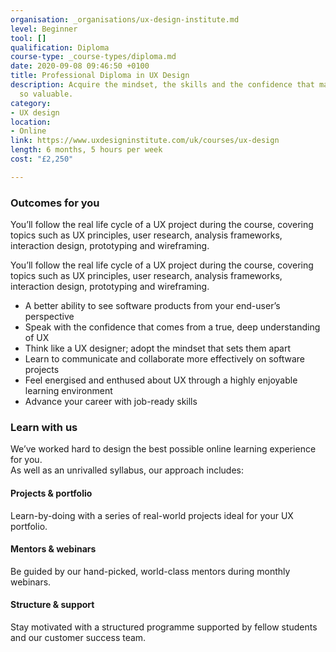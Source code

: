 ```yaml
---
organisation: _organisations/ux-design-institute.md
level: Beginner
tool: []
qualification: Diploma
course-type: _course-types/diploma.md
date: 2020-09-08 09:46:50 +0100
title: Professional Diploma in UX Design
description: Acquire the mindset, the skills and the confidence that make UX designers
  so valuable.
category:
- UX design
location:
- Online
link: https://www.uxdesigninstitute.com/uk/courses/ux-design
length: 6 months, 5 hours per week
cost: "£2,250"

---
```

### Outcomes for you

You’ll follow the real life cycle of a UX project during the course, covering topics such as UX principles, user research, analysis frameworks, interaction design, prototyping and wireframing.

You’ll follow the real life cycle of a UX project during the course, covering topics such as UX principles, user research, analysis frameworks, interaction design, prototyping and wireframing.

* A better ability to see software products from your end-user’s perspective
* Speak with the confidence that comes from a true, deep understanding of UX
* Think like a UX designer; adopt the mindset that sets them apart
* Learn to communicate and collaborate more effectively on software projects
* Feel energised and enthused about UX through a highly enjoyable learning environment
* Advance your career with job-ready skills

### Learn with us

We’ve worked hard to design the best possible online learning experience for you.  
As well as an unrivalled syllabus, our approach includes:

#### Projects & portfolio

Learn-by-doing with a series of real-world projects ideal for your UX portfolio.

#### Mentors & webinars

Be guided by our hand-picked, world-class mentors during monthly webinars.

#### Structure & support

Stay motivated with a structured programme supported by fellow students and our customer success team.